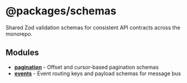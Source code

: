 # @packages/schemas

Shared Zod validation schemas for consistent API contracts across the monorepo.

## Modules

- **[pagination](./src/pagination/README.md)** - Offset and cursor-based pagination schemas
- **[events](./src/events/README.md)** - Event routing keys and payload schemas for message bus
